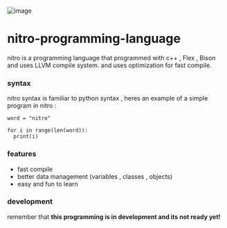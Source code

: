 ![image](https://user-images.githubusercontent.com/76659587/206839876-629bd1b7-4214-4176-b0e6-21294bca6761.png)
# nitro-programming-language

nitro is a programming language that programmed with c++ , Flex , Bison and uses LLVM compile system.
and uses optimization for fast compile.

### syntax 

nitro syntax is familiar to python syntax
, heres an example of a simple program in nitro :

```
word = "nitro"

for i in range(len(word)):
  print(i)
```


### features

- fast compile
- better data management (variables , classes , objects)
- easy and fun to learn

### development 

remember that **this programming is in development and its not ready yet!** 
